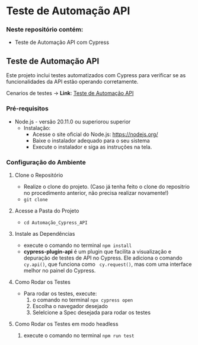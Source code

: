 # Teste de Automação API

### Neste repositório contém:
- Teste de Automação API com Cypress

## Teste de Automação API

Este projeto inclui testes automatizados com Cypress para verificar se as funcionalidades da API estão operando corretamente.

Cenarios de testes -> **Link**: [Teste de Automação API](https://github.com/matheusgama30/DesafioT-cnico-Coco-Bambu/blob/main/Desafio_Tecnico_CocoBambu/TesteAPI/Automa%C3%A7%C3%A3oAPI.md)

### Pré-requisitos

- Node.js - versão 20.11.0 ou superiorou superior
    - Instalação: 
        - Acesse o site oficial do Node.js: https://nodejs.org/
        - Baixe o instalador adequado para o seu sistema 
        - Execute o instalador e siga as instruções na tela.

### Configuração do Ambiente

1. Clone o Repositório
    - Realize o clone do projeto. (Caso já tenha feito o clone do repositrio no procedimento anterior, não precisa realizar novamente!)
    - `git clone `

2. Acesse a Pasta do Projeto
    - `cd Automação_Cypress_API`

3. Instale as Dependências
    - execute o comando no terminal `npm install`
    - **cypress-plugin-api** é um plugin que facilita a visualização e depuração de testes de API no Cypress. Ele adiciona o comando ``` cy.api() ```, que funciona como ``` cy.request()```, mas com uma interface melhor no painel do Cypress.

4. Como Rodar os Testes
    - Para rodar os testes, execute:
        1. o comando no terminal ```npx cypress open```
        2.  Escolha o navegador desejado
        3. Selelcione a Spec desejada para rodar os testes

5. Como Rodar os Testes em modo headless
    1.  execute o comando no terminal `npm run test` 